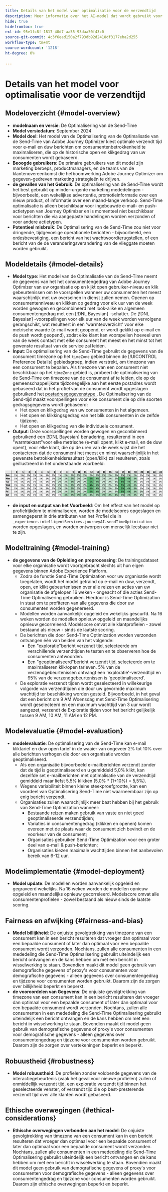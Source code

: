```yaml
---
title: Details van het model voor optimalisatie voor de verzendtijd
description: Meer informatie over het AI-model dat wordt gebruikt voor Send-Time Optimization in Adobe Journey Optimizer.
hide: true
hidefromtoc: true
exl-id: 95e1fc8f-1817-40d7-aa55-93daa50f43c0
source-git-commit: 4c3f6ead150a2f793db92d2418df3177eba2d255
workflow-type: tm+mt
source-wordcount: '1218'
ht-degree: 0%

---
```


# Details van het model voor optimalisatie voor de verzendtijd

## Modeloverzicht {#model-overview}

* **modelnaam en versie**: De Optimalisering van de Send-Time
* **Model versiedatum**: September 2024
* **Model doel**: Het model van de Optimalisering van de Optimalisatie van de Send-Time van Adobe Journey Optimizer kiest optimale verzendt tijd voor e-mail en duw berichten om consumentenbetrokkenheid te maximaliseren, die op de historische open en klikgedrag van uw consumenten wordt gebaseerd.
* **Beoogde gebruikers**: De primaire gebruikers van dit model zijn marketing beroeps, productmanagers, en de teams van de klantenovereenkomst die hefboomwerking Adobe Journey Optimizer om gegeven-gedreven marketing strategieën te drijven.
* **de gevallen van het Gebruik**: De optimalisering van de Send-Time wordt het best gebruikt op minder-urgente marketing mededelingen - bijvoorbeeld, een wekelijkse advertentie, promotieinformatie over een nieuw product, of informatie over een maand-lange verkoop. Send-Time optimalisatie is alleen beschikbaar voor ingebouwde e-mail- en push-actietypen van Journey Optimizer en is momenteel niet beschikbaar voor berichten die via aangepaste handelingen worden verzonden of voor andere actietypen.
* **Potentieel misbruik**: De Optimalisering van de Send-Time zou niet voor dringende, tijdgevoelige operationele berichten - bijvoorbeeld, een ordesbevestiging, een bericht van het wachtwoordterugstellen, of een bericht van de de veranderingsverandering van de vlieggate moeten worden gebruikt.

## Modeldetails {#model-details}

* **Model type**: Het model van de Optimalisatie van de Send-Time neemt de gegevens van het het consumentengedrag van Adobe Journey Optimizer van uw organisatie op en kijkt open gebruiker-niveau en klik gebeurtenissen om te voorspellen wanneer uw consumenten het meest waarschijnlijk met uw overseinen in dienst zullen nemen. Openen op consumentenniveau en klikken op gedrag voor elk uur van de week worden gewogen en gecombineerd met look-alike en algemeen consumentengedrag met een [!DNL Bayesian] -schatter. De [!DNL Bayesian] -voorspellingen voor elk uur van de week worden vervolgens gerangschikt, wat resulteert in een &#39;warmteoverzicht&#39; voor elke metrische waarde (e-mail wordt geopend, er wordt geklikt op e-mail en de push wordt geopend), zodat elke klant kan voorspellen hoeveel uren van de week contact met elke consument het meest en het minst tot het gewenste resultaat van de service zal leiden.
* **Input**: De optimalisering van de Send-Time gebruikt de gegevens van de consument timezone op het `timeZone` gebied binnen de [!UICONTROL Preference Details] gebiedsgroep, indien verstrekt, om timezone van een consument te bepalen. Als timezone van een consument niet beschikbaar op het `timeZone` gebied is, probeert de optimalisering van de Send-Time om timezone van de consument af te leiden, die op de gemeenschappelijkste tijdzonegelijke aan het eerste postadres wordt gebaseerd dat in het profiel van de consument wordt opgeslagen gebruikend het [ postadresgegevenstype ](../../../xdm/data-types/postal-address.md). De Optimalisering van de Send-tijd maakt voorspellingen voor elke consument die op drie soorten gedragsgegevens wordt gebaseerd:
   * Het open en klikgedrag van uw consumenten in het algemeen.
   * Het open en klikkingsgedrag van het blik consumenten in de zelfde tijdzone.
   * Het open en klikgedrag van die individuele consument.
* **Output**: Deze voorspellingen worden gewogen en gecombineerd gebruikend een [!DNL Bayesian] benadering, resulterend in een &quot;warmtekaart&quot;voor elke metrische (e-mail opent, klikt e-mail, en de duw opent), voor elke klant, die op de uren van de week wijst die het contacteren dat de consument het meest en minst waarschijnlijk in het gewenste betrokkenheidsresultaat (open/klik) zal resulteren, zoals geïllustreerd in het onderstaande voorbeeld:

![ Send-Time de warmtekaart van de Optimalisering.](../../images/models/send-time-optimization.png)

* **de input en output van het Voorbeeld**: Om het effect van het model op profielrijkdom te minimaliseren, worden de modelscores opgeslagen en samengeperst in drie attributen van het Profiel die in `_experience.intelligentServices.journeyAI.sendTimeOptimization` worden opgeslagen, en worden ontworpen om menselijk leesbaar niet te zijn.

## Modeltraining {#model-training}

* **de gegevens van de Opleiding en preprocessing**: De trainingsdataset voor elke organisatie wordt voortgebracht slechts uit hun eigen gegevens binnen Adobe Experience Platform.
   * Zodra de functie Send-Time Optimization voor uw organisatie wordt toegelaten, wordt het model getraind op e-mail en duw, verzendt, open, en klikt gebeurtenissen over alle reizen en acties van uw organisatie de afgelopen 16 weken - ongeacht of die acties Send-Time Optimalisering gebruiken. Hierdoor is Send-Time Optimization in staat om te profiteren van alle gegevens die door uw consumenten worden gegenereerd.
   * Modellen worden aanvankelijk opgeleid en wekelijks gescurfd. Na 16 weken worden de modellen opnieuw opgeleid en maandelijks opnieuw gecorreleerd. Modelscore omvat alle klantprofielen - zowel bestaand als nieuw - sinds de laatste scoring.
   * De berichten die door Send-Time Optimization worden verzonden ontvangen één van beiden van het volgende:
      * Een &quot;exploratie&quot;bericht verzendt tijd, selecteerde om verschillende verzendtijden te testen en te observeren hoe de consumenten antwoorden.
      * Een &quot;geoptimaliseerd&quot;bericht verzendt tijd, selecteerde om te maximaliseren klik/open tarieven. 5% van de verzendgebeurtenissen ontvangt een &#39;exploratie&#39;-verzendtijd en 95% van de verzendgebeurtenissen is &#39;geoptimaliseerd&#39;.
   * De exploratie verzendt tijden wordt geselecteerd in willekeurige volgorde van verzendtijden die door uw gevormde maximum wachttijd ter beschikking worden gesteld. Bijvoorbeeld, in het geval dat een bericht om 9 AM Woensdag met Send-Time Optimalisering wordt geselecteerd en een maximum wachttijd van 3 uur wordt aangezet, verzendt de Exploratie tijden voor het bericht gelijkelijk tussen 9 AM, 10 AM, 11 AM en 12 PM.

## Modelevaluatie {#model-evaluation}

* **modelevaluatie**: De optimalisering van de Send-Time kan e-mail kliktarief en duw open tarief in de waaier van ongeveer 2% tot 10% over alle berichten verhogen die door een organisatie worden geoptimaliseerd.
   * Als een organisatie bijvoorbeeld e-mailberichten verzendt zonder dat de tijd is geoptimaliseerd en u gemiddeld 5,0% klikt, kan dezelfde set e-mailberichten met optimalisatie van de verzendtijd gemiddeld maar liefst 5,5% klikken (5,0% * (1+10%) = 5,5%).
   * Wegens variabiliteit binnen kleine steekproefgrootte, kan een voordeel van Optimalisering Send-Time niet waarneembaar zijn op enig bericht verzendt.
   * Organisaties zullen waarschijnlijk meer baat hebben bij het gebruik van Send-Time Optimization wanneer:
      * Bestaande reizen maken gebruik van vaste en niet goed geoptimaliseerde verzendtijden;
      * Variaties in consumentengedrag (klikken en openen) komen overeen met de plaats waar de consument zich bevindt en de voorkeur van de consument;
      * Organisaties gebruiken Send-Time Optimization voor een groter deel van e-mail &amp; push-berichten;
      * Organisaties kiezen maximale wachttijden binnen het aanbevolen bereik van 6-12 uur.

## Modelimplementatie {#model-deployment}

* **Model update**: De modellen worden aanvankelijk opgeleid en gegraveerd wekelijks. Na 16 weken worden de modellen opnieuw opgeleid en maandelijks opnieuw gecorreleerd. Modelscore omvat alle consumentenprofielen - zowel bestaand als nieuw sinds de laatste scoring.

## Fairness en afwijking {#fairness-and-bias}

* **Model billijkheid**: De onjuiste gevolgtrekking van timezone van een consument kan in een bericht resulteren dat vroeger dan optimaal voor een bepaalde consument of later dan optimaal voor een bepaalde consument wordt verzonden. Nochtans, zullen alle consumenten in een mededeling die Send-Time Optimalisering gebruikt uiteindelijk een bericht ontvangen en de kans hebben om met een bericht in wisselwerking te staan. Bovendien maakt dit model geen gebruik van demografische gegevens of proxy&#39;s voor consumenten voor demografische gegevens - alleen gegevens over consumentengedrag en tijdzone voor consumenten worden gebruikt. Daarom zijn de zorgen over billijkheid beperkt en beperkt.
* **de vooroordelen van Gegevens**: De onjuiste gevolgtrekking van timezone van een consument kan in een bericht resulteren dat vroeger dan optimaal voor een bepaalde consument of later dan optimaal voor een bepaalde consument wordt verzonden. Nochtans, zullen alle consumenten in een mededeling die Send-Time Optimalisering gebruikt uiteindelijk een bericht ontvangen en de kans hebben om met een bericht in wisselwerking te staan. Bovendien maakt dit model geen gebruik van demografische gegevens of proxy&#39;s voor consumenten voor demografische gegevens - alleen gegevens over consumentengedrag en tijdzone voor consumenten worden gebruikt. Daarom zijn de zorgen over vertekeningen beperkt en beperkt.

## Robuustheid {#robustness}

* **Model robuustheid**: De profielen zonder voldoende gegevens van de interactiegebeurtenis (vaak het geval voor nieuwe profielen) zullen of onmiddellijk verzendt tijd, een exploratie verzendt tijd binnen het geselecteerde venster, of verzendt tijd die op best-presterende verzendt tijd over alle klanten wordt gebaseerd.

## Ethische overwegingen {#ethical-considerations}

* **Ethische overwegingen verbonden aan het model**: De onjuiste gevolgtrekking van timezone van een consument kan in een bericht resulteren dat vroeger dan optimaal voor een bepaalde consument of later dan optimaal voor een bepaalde consument wordt verzonden. Nochtans, zullen alle consumenten in een mededeling die Send-Time Optimalisering gebruikt uiteindelijk een bericht ontvangen en de kans hebben om met een bericht in wisselwerking te staan. Bovendien maakt dit model geen gebruik van demografische gegevens of proxy&#39;s voor consumenten voor demografische gegevens - alleen gegevens over consumentengedrag en tijdzone voor consumenten worden gebruikt. Daarom zijn ethische overwegingen beperkt en beperkt.